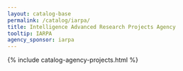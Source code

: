 ```yaml
---
layout: catalog-base
permalink: /catalog/iarpa/
title: Intelligence Advanced Research Projects Agency
tooltip: IARPA
agency_sponsor: iarpa
---
```


{% include catalog-agency-projects.html %}